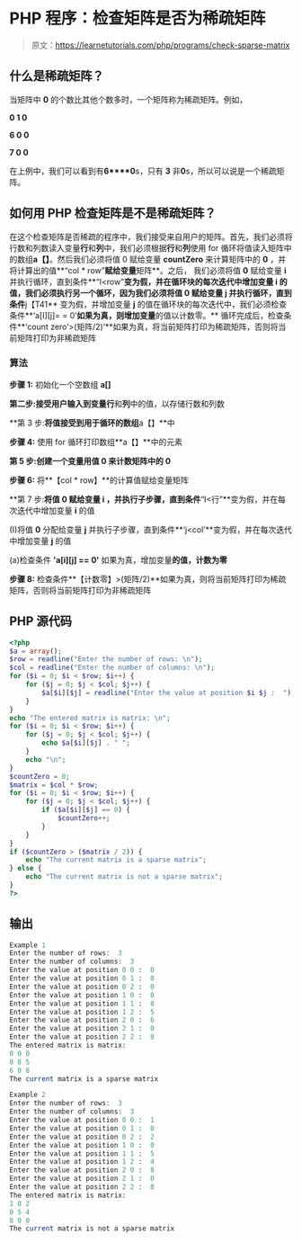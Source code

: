 # PHP 程序：检查矩阵是否为稀疏矩阵

> 原文：<https://learnetutorials.com/php/programs/check-sparse-matrix>

## 什么是稀疏矩阵？

当矩阵中 **0** 的个数比其他个数多时，一个矩阵称为稀疏矩阵。例如，

**0 1 0**

**6 0 0**

**7 0 0**

在上例中，我们可以看到有**6****0**s，只有 **3** 非**0**s，所以可以说是一个稀疏矩阵。

## 如何用 PHP 检查矩阵是不是稀疏矩阵？

在这个检查矩阵是否稀疏的程序中，我们接受来自用户的矩阵。首先，我们必须将行数和列数读入变量**行**和**列**中，我们必须根据**行**和**列**使用 for 循环将值读入矩阵中的数组**a【】**。然后我们必须将值 0 赋给变量 **countZero** 来计算矩阵中的 **0** ，并将计算出的值**“col * row”**赋给变量**矩阵**。之后， 我们必须将值 **0** 赋给变量 **i** 并执行循环，直到条件**“I<row”**变为假，并在循环块的每次迭代中增加变量 **i** 的值，我们必须执行另一个循环，因为我们必须将值 **0** 赋给变量 **j** 并执行循环，直到条件**j【T41** 变为假，并增加变量 **j** 的值在循环块的每次迭代中，我们必须检查条件**‘a[I][j]= = 0’**如果为真，则增加变量**的值以计数零。** 循环完成后，检查条件**‘count zero’>(矩阵/2)’**如果为真，将当前矩阵打印为稀疏矩阵，否则将当前矩阵打印为非稀疏矩阵

### 算法

**步骤 1:** 初始化一个空数组 **a[]**

**第二步:**接受用户输入到变量**行**和**列**中的值，以存储行数和列数

**第 3 步:**将值接受到用于循环的数组**a【】**中

**步骤 4:** 使用 for 循环打印数组**a【】**中的元素

**第 5 步:**创建一个变量**用值 **0** 来计数矩阵中的 **0****

**步骤 6:** 将**【col * row】**的计算值赋给变量矩阵

**第 7 步:**将值 **0** 赋给变量 **i** ，并执行子步骤，直到条件**“I<行”**变为假，并在每次迭代中增加变量 **i** 的值

(I)将值 **0** 分配给变量 **j** 并执行子步骤，直到条件**‘j<col’**变为假，并在每次迭代中增加变量 **j** 的值

(a)检查条件 **'a[i][j] == 0'** 如果为真，增加变量**的值，计数为零**

**步骤 8:** 检查条件**【计数零】>(矩阵/2)**如果为真，则将当前矩阵打印为稀疏矩阵，否则将当前矩阵打印为非稀疏矩阵

## PHP 源代码

```php
<?php
$a = array();
$row = readline("Enter the number of rows: \n");
$col = readline("Enter the number of columns: \n");
for ($i = 0; $i < $row; $i++) {
    for ($j = 0; $j < $col; $j++) {
        $a[$i][$j] = readline("Enter the value at position $i $j :  ");
    }
}
echo "The entered matrix is matrix: \n";
for ($i = 0; $i < $row; $i++) {
    for ($j = 0; $j < $col; $j++) {
        echo $a[$i][$j] . " ";
    }
    echo "\n";
}
$countZero = 0;
$matrix = $col * $row;
for ($i = 0; $i < $row; $i++) {
    for ($j = 0; $j < $col; $j++) {
        if ($a[$i][$j] == 0) {
            $countZero++;
        }
    }
}
if ($countZero > ($matrix / 2)) {
    echo "The current matrix is a sparse matrix";
} else {
    echo "The current matrix is not a sparse matrix";
}
?>

```

## 输出

```php
Example 1
Enter the number of rows:  3
Enter the number of columns:  3
Enter the value at position 0 0 :  0
Enter the value at position 0 1 :  0
Enter the value at position 0 2 :  0
Enter the value at position 1 0 :  0
Enter the value at position 1 1 :  8
Enter the value at position 1 2 :  5
Enter the value at position 2 0 :  6
Enter the value at position 2 1 :  0
Enter the value at position 2 2 :  8
The entered matrix is matrix:
0 0 0
0 8 5
6 0 8
The current matrix is a sparse matrix

Example 2
Enter the number of rows:  3
Enter the number of columns:  3
Enter the value at position 0 0 :  1
Enter the value at position 0 1 :  0
Enter the value at position 0 2 :  2
Enter the value at position 1 0 :  0
Enter the value at position 1 1 :  5
Enter the value at position 1 2 :  4
Enter the value at position 2 0 :  8
Enter the value at position 2 1 :  0
Enter the value at position 2 2 :  0
The entered matrix is matrix:
1 0 2
0 5 4
8 0 0
The current matrix is not a sparse matrix
```